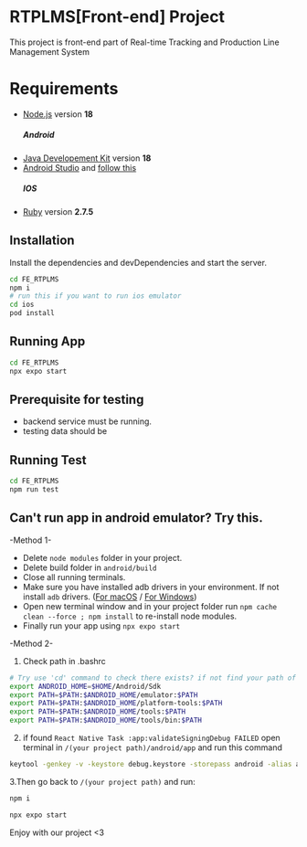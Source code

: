 # RTPLMS[Front-end] Project

This project is front-end part of Real-time Tracking and Production Line Management System

# Requirements

- [Node.js](https://nodejs.org/) version **18**
    ##### Android
- [Java Developement Kit](https://www.oracle.com/java/technologies/javase/jdk18-archive-downloads.html) version **18**
- [Android Studio](https://developer.android.com/studio?gclid=CjwKCAiAv9ucBhBXEiwA6N8nYC4Y5wD8EkZmOJOeR-YW-yM9dnLe6KA6YPotUP1lqa6kSqYnmid5XBoCO4YQAvD_BwE&gclsrc=aw.ds#downloads) and [follow this](https://medium.com/@dreamtery/%E0%B9%80%E0%B8%A3%E0%B8%B4%E0%B9%88%E0%B8%A1%E0%B8%95%E0%B9%89%E0%B8%99%E0%B8%81%E0%B8%B1%E0%B8%9A-react-native-setup-%E0%B8%89%E0%B8%9A%E0%B8%B1%E0%B8%9A%E0%B8%9E%E0%B8%B2%E0%B9%81%E0%B8%81%E0%B9%89%E0%B8%9B%E0%B8%B1%E0%B8%8D%E0%B8%AB%E0%B8%B2%E0%B9%80%E0%B8%A5%E0%B9%87%E0%B8%81%E0%B8%99%E0%B9%89%E0%B8%AD%E0%B8%A2-905c0e6ce750)
    ##### IOS
- [Ruby](https://www.ruby-lang.org/en/news/2021/11/24/ruby-2-7-5-released/) version **2.7.5**

## Installation

Install the dependencies and devDependencies and start the server.
```sh
cd FE_RTPLMS
npm i
# run this if you want to run ios emulator
cd ios
pod install
```
## Running App

```sh
cd FE_RTPLMS
npx expo start
```

## Prerequisite for testing

- backend service must be running.
- testing data should be

## Running Test

```sh
cd FE_RTPLMS
npm run test
```

## Can't run app in android emulator? Try this.
-Method 1-
- Delete ```node modules``` folder in your project.
- Delete build folder in ```android/build```
- Close all running terminals.
- Make sure you have installed adb drivers in your environment. If not install ```adb``` drivers. ([For macOS](https://stackoverflow.com/a/32314718/7867613) / [For Windows](https://adb.clockworkmod.com/))
- Open new terminal window and in your project folder run ```npm cache clean --force ; npm install``` to re-install node modules.
- Finally run your app using ```npx expo start ```

-Method 2-
1. Check path in .bashrc
```sh
# Try use 'cd' command to check there exists? if not find your path of this folder and replace it
export ANDROID_HOME=$HOME/Android/Sdk
export PATH=$PATH:$ANDROID_HOME/emulator:$PATH
export PATH=$PATH:$ANDROID_HOME/platform-tools:$PATH
export PATH=$PATH:$ANDROID_HOME/tools:$PATH
export PATH=$PATH:$ANDROID_HOME/tools/bin:$PATH
```
2. if found ```React Native Task :app:validateSigningDebug FAILED``` open terminal in ```/(your project path)/android/app``` and run this command
```sh
keytool -genkey -v -keystore debug.keystore -storepass android -alias androiddebugkey -keypass android -keyalg RSA -keysize 2048 -validity 10000
```
3.Then go back to ```/(your project path)``` and run:
```sh
npm i
```
```sh
npx expo start
```
Enjoy with our project <3

